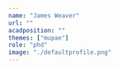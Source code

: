 ```yaml
---
name: "James Weaver"
url: ""
acadposition: ""
themes: ["mupae"]
role: "phd"
image: "./defaultprofile.png"
---
```

